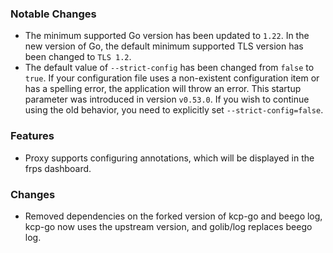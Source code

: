 ### Notable Changes

* The minimum supported Go version has been updated to `1.22`. In the new version of Go, the default minimum supported TLS version has been changed to `TLS 1.2`.
* The default value of `--strict-config` has been changed from `false` to `true`. If your configuration file uses a non-existent configuration item or has a spelling error, the application will throw an error. This startup parameter was introduced in version `v0.53.0`. If you wish to continue using the old behavior, you need to explicitly set `--strict-config=false`.

### Features

* Proxy supports configuring annotations, which will be displayed in the frps dashboard.

### Changes

* Removed dependencies on the forked version of kcp-go and beego log, kcp-go now uses the upstream version, and golib/log replaces beego log.
